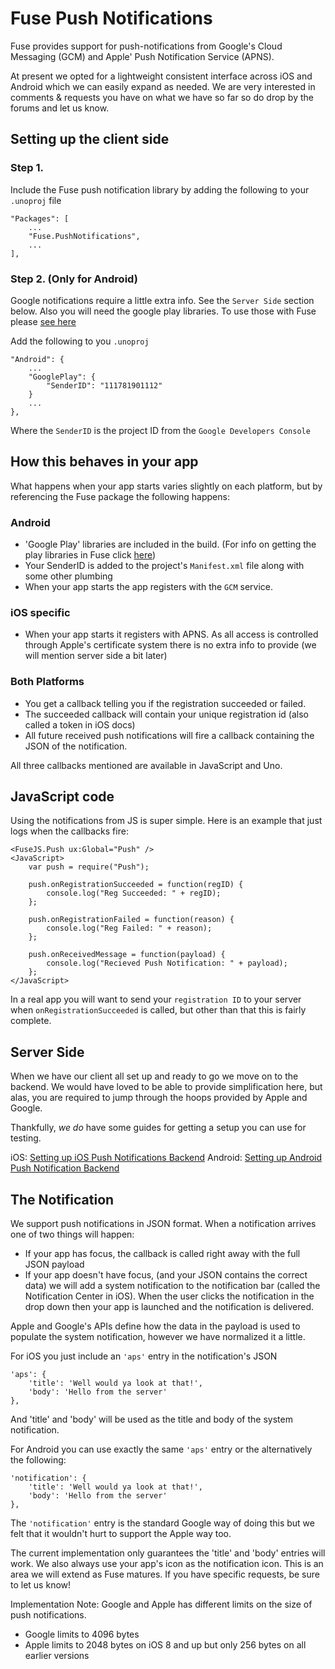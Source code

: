 # Fuse Push Notifications

Fuse provides support for push-notifications from Google's Cloud Messaging (GCM) and Apple' Push Notification Service (APNS).

At present we opted for a lightweight consistent interface across iOS and Android which we can easily expand as needed.
We are very interested in comments & requests you have on what we have so far so do drop by the forums and let us know.

## Setting up the client side

### Step 1.
Include the Fuse push notification library by adding the following to your `.unoproj` file

    "Packages": [
        ...
        "Fuse.PushNotifications",
        ...
    ],

### Step 2. (Only for Android)
Google notifications require a little extra info. See the `Server Side` section below. Also you will need the google play libraries. To use those with Fuse please [see here](/developers/guides/installinggoogleplayservices)

Add the following to you `.unoproj`

```
"Android": {
    ...
    "GooglePlay": {
        "SenderID": "111781901112"
    }
    ...
},
```

Where the `SenderID` is the project ID from the `Google Developers Console`


## How this behaves in your app

What happens when your app starts varies slightly on each platform, but by referencing the Fuse package the following happens:

### Android
- 'Google Play' libraries are included in the build. (For info on getting the play libraries in Fuse click [here](/developers/guides/installinggoogleplayservices))
- Your SenderID is added to the project's `Manifest.xml` file along with some other plumbing
- When your app starts the app registers with the `GCM` service.

### iOS specific
- When your app starts it registers with APNS. As all access is controlled through Apple's certificate system there is no extra info to provide (we will mention server side a bit later)

### Both Platforms
- You get a callback telling you if the registration succeeded or failed.
- The succeeded callback will contain your unique registration id (also called a token in iOS docs)
- All future received push notifications will fire a callback containing the JSON of the notification.

All three callbacks mentioned are available in JavaScript and Uno.

## JavaScript code

Using the notifications from JS is super simple. Here is an example that just logs when the callbacks fire:

```
<FuseJS.Push ux:Global="Push" />
<JavaScript>
    var push = require("Push");

    push.onRegistrationSucceeded = function(regID) {
        console.log("Reg Succeeded: " + regID);
    };

    push.onRegistrationFailed = function(reason) {
        console.log("Reg Failed: " + reason);
    };

    push.onReceivedMessage = function(payload) {
        console.log("Recieved Push Notification: " + payload);
    };
</JavaScript>
```

In a real app you will want to send your `registration ID` to your server when `onRegistrationSucceeded` is called, but other than that this is fairly complete.

## Server Side

When we have our client all set up and ready to go we move on to the backend. We would have loved to be able to provide simplification here, but alas, you are required to jump through the hoops provided by Apple and Google.

Thankfully, *we do* have some guides for getting a setup you can use for testing.

iOS: [Setting up iOS Push Notifications Backend](/learn/guides/iospushnotification)
Android: [Setting up Android Push Notification Backend](/learn/guides/androidpushnotifications)

## The Notification
We support push notifications in JSON format. When a notification arrives one of two things will happen:

- If your app has focus, the callback is called right away with the full JSON payload
- If your app doesn't have focus, (and your JSON contains the correct data) we will add a system notification to the notification bar (called the Notification Center in iOS). When the user clicks the notification in the drop down then your app is launched and the notification is delivered.

Apple and Google's APIs define how the data in the payload is used to populate the system notification, however we have normalized it a little.

For iOS you just include an `'aps'` entry in the notification's JSON

```
'aps': {
    'title': 'Well would ya look at that!',
    'body': 'Hello from the server'
},
```

And 'title' and 'body' will be used as the title and body of the system notification.

For Android you can use exactly the same `'aps'` entry or the alternatively the following:

```
'notification': {
    'title': 'Well would ya look at that!',
    'body': 'Hello from the server'
},
```

The `'notification'` entry is the standard Google way of doing this but we felt that it wouldn't hurt to support the Apple way too.

The current implementation only guarantees the 'title' and 'body' entries will work. We also always use your app's icon as the notification icon. This is an area we will extend as Fuse matures. If you have specific requests, be sure to let us know!

Implementation Note:
Google and Apple has different limits on the size of push notifications.
- Google limits to 4096 bytes
- Apple limits to 2048 bytes on iOS 8 and up but only 256 bytes on all earlier versions

